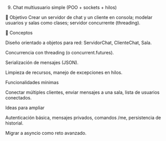 9) Chat multiusuario simple (POO + sockets + hilos)

🎯 Objetivo
Crear un servidor de chat y un cliente en consola; modelar usuarios y salas como clases; servidor concurrente (threading).

🧩 Conceptos

Diseño orientado a objetos para red: ServidorChat, ClienteChat, Sala.

Concurrencia con threading (o concurrent.futures).

Serialización de mensajes (JSON).

Limpieza de recursos, manejo de excepciones en hilos.

Funcionalidades mínimas

Conectar múltiples clientes, enviar mensajes a una sala, lista de usuarios conectados.

Ideas para ampliar

Autenticación básica, mensajes privados, comandos /me, persistencia de historial.

Migrar a asyncio como reto avanzado.